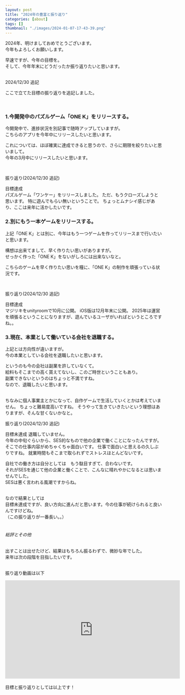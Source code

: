 ```yaml
---
layout: post
title: "2024年の豊富と振り返り"
categories: [about]
tags: []
thumbnail: "./images/2024-01-07-17-43-39.png"
---
```


2024年、明けましておめでとうございます。  
今年もよろしくお願いします。  
  
早速ですが、今年の目標を。  
そして、今年年末にどうだったか振り返りたいと思います。  
<br>

<p class="modify">2024/12/30 追記</p>

ここで立てた目標の振り返りを追記しました。
  
<br>

### 1.今開発中のパズルゲーム「ONE K」をリリースする。  
今開発中で、進捗状況を別記事で随時アップしていますが。  
こちらのアプリを今年中にリリースしたいと思います。  

これについては、ほぼ確実に達成できると思うので、さらに期限を絞りたいと思いまして。  
今年の3月中にリリースしたいと思います。  
  
<br>
  
<p class="modify">振り返り(2024/12/30 追記)</p>  
目標達成  
<br>
パズルゲーム「ワンケー」をリリースしました。  
ただ、もうクローズしようと思います。  
特に遊んでもらい無いということで。  
ちょっとムナシイ感じがあり、ここは来年に活かしたいです。
<br>

### 2.別にもう一本ゲームをリリースする。
上記「ONE K」とは別に、今年はもう一つゲームを作ってリリースまで行いたいと思います。  
  
構想は出来てまして、早く作りたい思いがありますが。  
せっかく作った「ONE K」をないがしろには出来ないなと。  
  
こちらのゲームを早く作りたい思いを糧に、「ONE K」の制作を頑張っている状況です。  
  
<br>
<p class="modify">振り返り(2024/12/30 追記)</p>  
目標達成  
<br>
マジリキをunityroomで10月に公開。  
iOS版は12月年末に公開。  
2025年は運営を頑張るということになりますが、遊んでいるユーザがいればというところですね。。  
<br>

### 3.現在、本業として働いている会社を退職する。  
上記とは方向性が違いますが。  
今の本業としている会社を退職したいと思います。  
  
というのも今の会社は副業を許していなくて。  
給料もそこまでの高く貰えてないし、このご時世ということもあり。  
副業できないというのはちょっと不満ですね。  
なので、退職したいと思います。  
  
<br>
ちなみに個人事業主とかになって、自作ゲームで生活していくとかは考えていません。  
ちょっと難易度高いですね。  
そうやって生きていきたいという理想はありますが、そんな甘くないかなと。  
<br>
<p class="modify">振り返り(2024/12/30 追記)</p>  
目標未達成  
退職していません。  
<br>
今年の中旬ぐらいから、SES的なもので他の企業で働くことになったんですが。  
そこでの仕事内容がめちゃくちゃ面白いです。  
仕事で面白いと思えるの久しぶりですね。  
就業時間もそこまで取られずでストレスほとんどないです。  
<br>

自社での働き方は自分としては　もう駄目すぎて、合わないです。  
それがSESを通じて他の企業と働くことで、こんなに晴れやかになるとは思いませんでした。  
SESは悪く言われる風潮ですからね。  
<br>

なので結果としては  
目標未達成ですが、良い方向に進んだと思います。今の仕事が続けられると良いんですけどね。  
（この振り返りが一番長い。。）  
<br>

###### 総評とその他
出すことは出せたけど、結果はもちろん振るわずで、微妙な年でした。  
来年は次の段階を目指したいです。  
<br>

振り返り動画は以下  
<iframe width="560" height="315" src="https://www.youtube.com/embed/CfFxEW-ySKo?si=b3qQBr08yGkSHhf9" title="YouTube video player" frameborder="0" allow="accelerometer; autoplay; clipboard-write; encrypted-media; gyroscope; picture-in-picture; web-share" referrerpolicy="strict-origin-when-cross-origin" allowfullscreen></iframe>
  

<br> 
<br>
目標と振り返りとしては以上です！  
  
